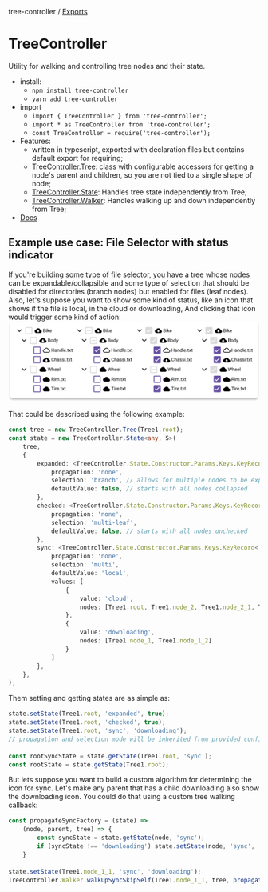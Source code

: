 tree-controller / [Exports](modules.md)

# TreeController
Utility for walking and controlling tree nodes and their state.

- install:
    - ```npm install tree-controller```
    - ```yarn add tree-controller```
- import
    - ```import { TreeController } from 'tree-controller';```
    - ```import * as TreeController from 'tree-controller';```
    - ```const TreeController = require('tree-controller');```
- Features:
  - written in typescript, exported with declaration files but contains default export for requiring;
  - [TreeController.Tree](docs/md/classes/TreeController.Tree-1.html): class with configurable accessors for getting a node's parent and children, so you are not tied to a single shape of node;
  - [TreeController.State](docs/md/classes/TreeController.State-1.html): Handles tree state independently from Tree;
  - [TreeController.Walker](docs/md/classes/TreeController.Walker.html): Handles walking up and down independently from Tree;
- [Docs](docs/md/modules/TreeController.html)

## Example use case: File Selector with status indicator
If you're building some type of file selector, you have a tree whose nodes
can be expandable/collapsible and some type of selection that should be
disabled for directories (branch nodes) but enabled for files (leaf nodes).
Also, let's suppose you want to show some kind of status, like an icon that
shows if the file is local, in the cloud or downloading, And clicking that icon
would trigger some kind of action:
![example image](readme.md.assets/file-selector-with-status-indicator.svg)

That could be described using the following example:
```ts
const tree = new TreeController.Tree(Tree1.root);
const state = new TreeController.State<any, S>(
    tree,
    {
        expanded: <TreeController.State.Constructor.Params.Keys.KeyRecord<boolean>>{
            propagation: 'none',
            selection: 'branch', // allows for multiple nodes to be expanded at once
            defaultValue: false, // starts with all nodes collapsed
        },
        checked: <TreeController.State.Constructor.Params.Keys.KeyRecord<boolean>>{
            propagation: 'none',
            selection: 'multi-leaf',
            defaultValue: false, // starts with all nodes unchecked
        },
        sync: <TreeController.State.Constructor.Params.Keys.KeyRecord<'local'|'cloud'|'downloading'>>{
            propagation: 'none',
            selection: 'multi',
            defaultValue: 'local',
            values: [
                {
                    value: 'cloud',
                    nodes: [Tree1.root, Tree1.node_2, Tree1.node_2_1, Tree1.node_2_2]
                },
                {
                    value: 'downloading',
                    nodes: [Tree1.node_1, Tree1.node_1_2]
                }
            ]
        },
    },
);
```

Them setting and getting states are as simple as:
```ts
state.setState(Tree1.root, 'expanded', true);
state.setState(Tree1.root, 'checked', true);
state.setState(Tree1.root, 'sync', 'downloading');
// propagation and selection mode will be inherited from provided configuration

const rootSyncState = state.getState(Tree1.root, 'sync');
const rootState = state.getState(Tree1.root);
```

But lets suppose you want to build a custom algorithm for determining the icon
for sync. Let's make any parent that has a child downloading also show the
downloading icon. You could do that using a custom tree walking callback:
```ts
const propagateSyncFactory = (state) =>
    (node, parent, tree) => {
        const syncState = state.getState(node, 'sync');
        if (syncState !== 'downloading') state.setState(node, 'sync', 'downloading')
    }

state.setState(Tree1.node_1_1, 'sync', 'downloading');
TreeController.Walker.walkUpSyncSkipSelf(Tree1.node_1_1, tree, propagateSyncFactory(state))
```
